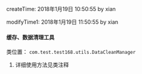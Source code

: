 

createTime: 2018年1月19日 10:50:55 by xian

modifyTime1: 2018年1月19日 11:50:55 by xian

#### 缓存、数据清理工具
类位置：
``` com.test.test168.utils.DataCleanManager ```

1. 详细使用方法见类注释